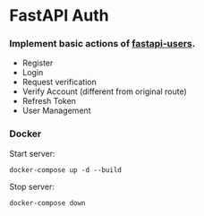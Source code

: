 # FastAPI Auth

### Implement basic actions of [fastapi-users](https://github.com/frankie567/fastapi-users).

- Register
- Login
- Request verification
- Verify Account (different from original route)
- Refresh Token
- User Management

### Docker
Start server: 

``docker-compose up -d --build``

Stop server:

``docker-compose down``
